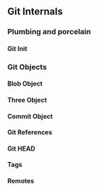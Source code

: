## Git Internals

### Plumbing and porcelain

#### Git Init

### Git Objects

#### Blob Object

#### Three Object

#### Commit Object

#### Git References

#### Git HEAD

#### Tags

#### Remotes


